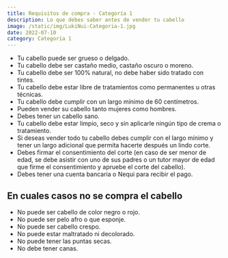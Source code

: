 ```yaml
---
title: Requisitos de compra - Categoría 1
description: Lo que debes saber antes de vender tu cabello
image: /static/img/LukiNui-Categoria-1.jpg
date: 2022-07-10
category: Categoría 1
---
```


- Tu cabello puede ser grueso o delgado.
- Tu cabello debe ser castaño medio, castaño oscuro o moreno.
- Tu cabello debe ser 100% natural, no debe haber sido tratado con tintes.
- Tu cabello debe estar libre de tratamientos como permanentes u otras técnicas.
- Tu cabello debe cumplir con un largo mínimo de 60 centímetros.
- Pueden vender su cabello tanto mujeres como hombres.
- Debes tener un cabello sano.
- Tu cabello debe estar limpio, seco y sin aplicarle ningún tipo de crema o tratamiento.
- Si deseas vender todo tu cabello debes cumplir con el largo mínimo y tener un largo adicional que permita hacerte después un lindo corte.
- Debes firmar el consentimiento del corte (en caso de ser menor de edad, se debe asistir con uno de sus padres o un tutor mayor de edad que firme el consentimiento y apruebe el corte del cabello).
- Debes tener una cuenta bancaria o Nequi para recibir el pago.

## En cuales casos no se compra el cabello
- No puede ser cabello de color negro o rojo.
- No puede ser pelo afro o que esponje.
- No puede ser cabello crespo.
- No puede estar maltratado ni decolorado.
- No puede tener las puntas secas.
- No debe tener canas.
